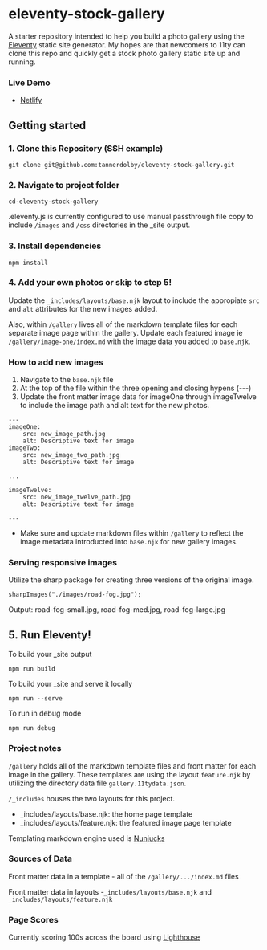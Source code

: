 # eleventy-stock-gallery
A starter repository intended to help you build a photo gallery using the [Eleventy](https://github.com/11ty/eleventy) static site generator. My hopes are that newcomers to 11ty can clone this repo and quickly get a stock photo gallery static site up and running. 

### Live Demo
* [Netlify](https://determined-mclean-3dcc25.netlify.app/)

## Getting started
### 1. Clone this Repository (SSH example)
```
git clone git@github.com:tannerdolby/eleventy-stock-gallery.git
```

### 2. Navigate to project folder
```
cd-eleventy-stock-gallery
``` 

.eleventy.js is currently configured to use manual passthrough file copy to include `/images` and `/css` directories in the _site output. 

### 3. Install dependencies
```
npm install
```

### 4. Add your own photos or skip to step 5! 
Update the `_includes/layouts/base.njk` layout to include the appropiate `src` and `alt` attributes for the new images added. 

Also, within `/gallery` lives all of the markdown template files for each separate image page within the gallery. Update each featured image ie `/gallery/image-one/index.md` with the image data you added to `base.njk`. 

### How to add new images
1. Navigate to the `base.njk` file 
2. At the top of the file within the three opening and closing hypens (---)
3. Update the front matter image data for imageOne through imageTwelve to include the image path and alt text for the new photos.

```
---
imageOne:
    src: new_image_path.jpg
    alt: Descriptive text for image
imageTwo:
    src: new_image_two_path.jpg
    alt: Descriptive text for image

...

imageTwelve:
    src: new_image_twelve_path.jpg
    alt: Descriptive text for image

---
```
- Make sure and update markdown files within `/gallery` to reflect the image metadata introducted into `base.njk` for new gallery images.

### Serving responsive images
Utilize the sharp package for creating three versions of the original image.

```sharpImages("./images/road-fog.jpg");```

Output: road-fog-small.jpg, road-fog-med.jpg, road-fog-large.jpg

## 5. Run Eleventy! 
To build your _site output

```
npm run build
```

To build your _site and serve it locally

```
npm run --serve
```

To run in debug mode

```
npm run debug
```

### Project notes
`/gallery` holds all of the markdown template files and front matter for each image in the gallery. These templates are using the layout `feature.njk` by utilizing the directory data file `gallery.11tydata.json`.

`/_includes` houses the two layouts for this project.
- _includes/layouts/base.njk: the home page template
- _includes/layouts/feature.njk: the featured image page template

Templating markdown engine used is [Nunjucks](https://mozilla.github.io/nunjucks/)

### Sources of Data
Front matter data in a template - all of the `/gallery/.../index.md` files

Front matter data in layouts -`_includes/layouts/base.njk` and `_includes/layouts/feature.njk`

### Page Scores
Currently scoring 100s across the board using [Lighthouse](https://developers.google.com/web/tools/lighthouse)